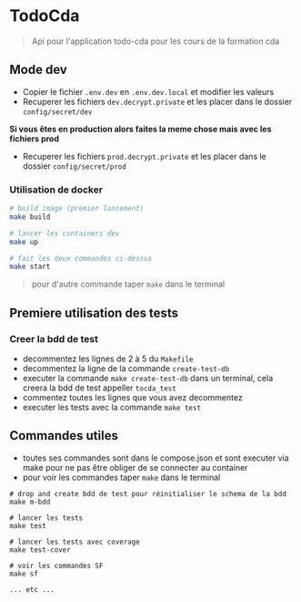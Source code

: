 # TodoCda  

> Api pour l'application todo-cda pour les cours de la formation cda  

## Mode dev  

- Copier le fichier `.env.dev` en `.env.dev.local` et modifier les valeurs  
- Recuperer les fichiers `dev.decrypt.private` et les placer dans le dossier `config/secret/dev`  

**Si vous êtes en production alors faites la meme chose mais avec les fichiers prod**  
- Recuperer les fichiers `prod.decrypt.private` et les placer dans le dossier `config/secret/prod`  

### Utilisation de docker
```bash
# build image (premier lancement)
make build

# lancer les containers dev
make up

# fait les deux commandes ci-dessus
make start
```
> pour d'autre commande taper `make` dans le terminal  

## Premiere utilisation des tests  

### Creer la bdd de test  

- decommentez les lignes de 2 à 5 du `Makefile`  
- decommentez la ligne de la commande `create-test-db`  
- executer la commande `make create-test-db` dans un terminal, cela creera la bdd de test appeller `tocda_test`  
- commentez toutes les lignes que vous avez decommentez
- executer les tests avec la commande `make test`

## Commandes utiles  

- toutes ses commandes sont dans le compose.json et sont executer via make pour ne pas être obliger de se connecter au container  
- pour voir les commandes taper `make` dans le terminal  
```
# drop and create bdd de test pour réinitialiser le schema de la bdd
make m-bdd

# lancer les tests
make test

# lancer les tests avec coverage
make test-cover

# voir les commandes SF
make sf

... etc ...
```
